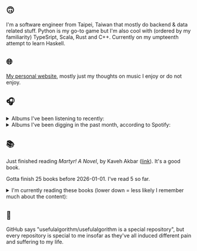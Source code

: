 ## 🙃

I'm a software engineer from Taipei, Taiwan that mostly do backend & data related stuff. Python is my go-to game but I'm also cool with (ordered by my familiarity) TypeSript, Scala, Rust and C++. Currently on my umpteenth attempt to learn Haskell.

## 🌐

[My personal website](https://usefulalgorithm.github.io/), mostly just my thoughts on music I enjoy or do not enjoy.

## 🎧

<details>
<summary>Albums I've been listening to recently:</summary>

- _Strange Meridians_, by upsammy
- _Only Good Dreams for Me_, by Zaumne
- _Dos City_, by Dos Monos
- _城堡_, by Jolin Tsai
- _Energy! Come On!_, by Energy
- _浪費愛情_, by 小安
- _七里香_, by Jay Chou
- _時光機_, by Mayday
- _11100011_, by Asian Glow

</details>

<details>
<summary>Albums I've been digging in the past month, according to Spotify:</summary>

- _卵_, by betcover!!
- _馬_, by betcover!!
- _Endlessness_, by Nala Sinephro
- _Only Good Dreams for Me_, by Zaumne
- _Trellis_, by Lifted
- _Mahōgakkō_, by Hakushi Hasegawa
- _Intrinsic Rhythm_, by Perila
- _Seven Reorganisations_, by Beatrice Dillon, Explore Ensemble
- _Skinned_, by ML Buch
- _Larderello_, by Dos Monos
- _Damaged_, by Ghost Dubs
- _How to Rescue Things_, by Bill Orcutt
- _Palookaville_, by Serengeti
- _forge_, by KMRU
- _11100011_, by Asian Glow
- _You Only Die 1nce_, by Freddie Gibbs
- _Skylla_, by Ruth Goller
- _城堡_, by Jolin Tsai
- _Great Doubt_, by Astrid Sonne
- _浪費愛情_, by 小安

</details>

## 📚

Just finished reading _Martyr! A Novel_, by Kaveh Akbar ([link](https://hardcover.app/books/martyr-a-novel)). It's a good book.

Gotta finish 25 books before 2026-01-01. I've read 5 so far.

<details>
<summary>I'm currently reading these books (lower down = less likely I remember much about the content):</summary>

- _The Absence of Myth: Writings on Surrealism_, by Georges Bataille, Michael   Richardson ([link](https://hardcover.app/books/the-absence-of-myth-writings-on-surrealism))
- _Genesis and Trace: Derrida Reading Husserl and Heidegger_, by Paola Marrati, Simon Sparks ([link](https://hardcover.app/books/genesis-and-trace))
- _Philosophical Chemistry: Genealogy of a Scientific Field_, by Manuel DeLanda ([link](https://hardcover.app/books/philosophical-chemistry))
- _Political Categories: Thinking Beyond Concepts_, by Michael Marder ([link](https://hardcover.app/books/political-categories))
- _Regeneration_, by Pat Barker ([link](https://hardcover.app/books/regeneration-1991))
- _K-punk_, by Mark Fisher ([link](https://hardcover.app/books/k-punk-2018))
- _A Biography of Ordinary Man: On Authorities and Minorities_, by François Laruelle, Jessie Hock, and friends ([link](https://hardcover.app/books/a-biography-of-ordinary-man))
- _A Short History of Decay_, by Emil M. Cioran, Richard Howard ([link](https://hardcover.app/books/a-short-history-of-decay))
- _Anti-Oedipus_, by Gilles Deleuze, Félix Guattari, and friends ([link](https://hardcover.app/books/anti-oedipus))
- _A Thousand Plateaus_, by Gilles Deleuze ([link](https://hardcover.app/books/a-thousand-plateaus))

</details>

## 💬

GitHub says "usefulalgorithm/usefulalgorithm is a special repository", but every repository is special to me insofar as they've all induced different pain and suffering to my life.
